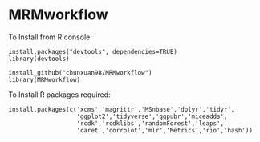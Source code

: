 # MRMworkflow

To Install from R console:

````
install.packages("devtools", dependencies=TRUE)
library(devtools) 

install_github("chunxuan98/MRMworkflow")
library(MRMworkflow)
````


To Install R packages required:

````
install.packages(c('xcms','magrittr','MSnbase','dplyr','tidyr',
                   'ggplot2','tidyverse','ggpubr','miceadds',
                   'rcdk','rcdklibs','randomForest','leaps',
                   'caret','corrplot','mlr','Metrics','rio','hash'))
````
